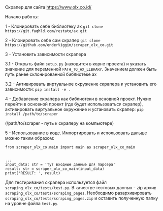 Скрапер для сайта https://www.olx.co.id/


Начало работы:

1 - Клонировать себе библиотеку ax
`git clone https://git.faqhld.com/restate/ax.git`

2 - Клонировать себе сам скрапер
`git clone https://github.com/enderViggin/scraper_olx_co.git`

3 - Установить зависимости скрапера

 3.1 - Открыть файл `setup.py` (находится в корне проекта) и указать значение для переменной `PATH_TO_AX_LIBRARY`. Значением должен быть путь ранее склонированной библиотеке ax

 3.2 - Активировать виртуальное окружение скрапера и установить его зависимости:
  `pip install -e .`

4 - Добавление скрапера как библиотеки в основной проект. Нужно перейти в основной проект (где будет использоваться скрапер), активировать виртуальное окружение и установить скрапер:
 `pip install /path/to/scraper`

(/path/to/scraper - путь к скраперу на компьютере)

5 - Использование в коде. Импортировать и использовать дальше можно таким образом:
```
from scraper_olx_co.main import main as scraper_olx_co_main


...
input_data: str = 'тут входные данные для парсера'
result: str = scraper_olx_co_main(input_data)
print('RESULT: ', result)
```

Для тестиривания скрапера используется файл `scraping_olx_co/tests/test.py`.
В качестве тестовых данных - zip архив `scraping_olx_co/tests/scraping_pages`.
Необходимо разархивировать `scraping_olx_co/tests/scraping_pages.zip` и оставить полученную
папку на уровне файла `test.py`.

